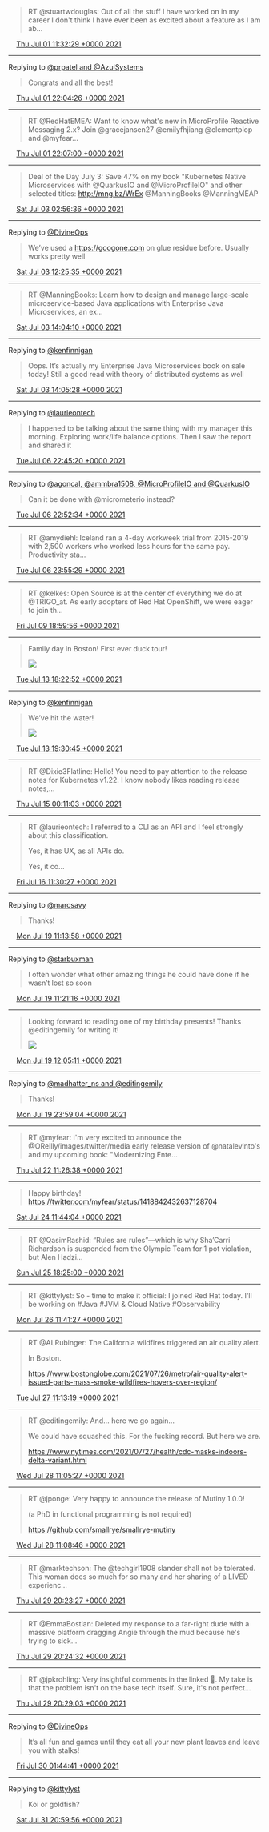 > RT @stuartwdouglas: Out of all the stuff I have worked on in my career I don't think I have ever been as excited about a feature as I am ab…

<img src="/images/twitter/media/tweet.ico" width="12" /> [Thu Jul 01 11:32:29 +0000 2021](https://twitter.com/kenfinnigan/status/1410561947662176259)

----

Replying to [@prpatel and @AzulSystems](https://twitter.com/prpatel/status/1410688244128399364)

> Congrats and all the best!

<img src="/images/twitter/media/tweet.ico" width="12" /> [Thu Jul 01 22:04:26 +0000 2021](https://twitter.com/kenfinnigan/status/1410720983183413253)

----

> RT @RedHatEMEA: Want to know what's new in MicroProfile Reactive Messaging 2.x? Join @gracejansen27 @emilyfhjiang @clementplop and @myfear…

<img src="/images/twitter/media/tweet.ico" width="12" /> [Thu Jul 01 22:07:00 +0000 2021](https://twitter.com/kenfinnigan/status/1410721628254658561)

----

> Deal of the Day July 3: Save 47% on my book "Kubernetes Native Microservices with @QuarkusIO and @MicroProfileIO" and other selected titles: http://mng.bz/WrEx @ManningBooks @ManningMEAP

<img src="/images/twitter/media/tweet.ico" width="12" /> [Sat Jul 03 02:56:36 +0000 2021](https://twitter.com/kenfinnigan/status/1411156893263929349)

----

Replying to [@DivineOps](https://twitter.com/DivineOps/status/1411065617449426946)

> We’ve used a https://googone.com on glue residue before. Usually works pretty well

<img src="/images/twitter/media/tweet.ico" width="12" /> [Sat Jul 03 12:25:35 +0000 2021](https://twitter.com/kenfinnigan/status/1411300085338624005)

----

> RT @ManningBooks: Learn how to design and manage large-scale microservice-based Java applications with Enterprise Java Microservices, an ex…

<img src="/images/twitter/media/tweet.ico" width="12" /> [Sat Jul 03 14:04:10 +0000 2021](https://twitter.com/kenfinnigan/status/1411324892214091777)

----

Replying to [@kenfinnigan](https://twitter.com/kenfinnigan/status/1411156893263929349)

> Oops. It’s actually my Enterprise Java Microservices book on sale today! Still a good read with theory of distributed systems as well

<img src="/images/twitter/media/tweet.ico" width="12" /> [Sat Jul 03 14:05:28 +0000 2021](https://twitter.com/kenfinnigan/status/1411325220116385798)

----

Replying to [@laurieontech](https://twitter.com/laurieontech/status/1412453122354597901)

> I happened to be talking about the same thing with my manager this morning. Exploring work/life balance options. Then I saw the report and shared it

<img src="/images/twitter/media/tweet.ico" width="12" /> [Tue Jul 06 22:45:20 +0000 2021](https://twitter.com/kenfinnigan/status/1412543214234615813)

----

Replying to [@agoncal, @ammbra1508, @MicroProfileIO and @QuarkusIO](https://twitter.com/agoncal/status/1412442343978962951)

> Can it be done with @micrometerio instead?

<img src="/images/twitter/media/tweet.ico" width="12" /> [Tue Jul 06 22:52:34 +0000 2021](https://twitter.com/kenfinnigan/status/1412545035481104385)

----

> RT @amydiehl: Iceland ran a 4-day workweek trial from 2015-2019 with 2,500 workers who worked less hours for the same pay. Productivity sta…

<img src="/images/twitter/media/tweet.ico" width="12" /> [Tue Jul 06 23:55:29 +0000 2021](https://twitter.com/kenfinnigan/status/1412560869096136707)

----

> RT @kelkes: Open Source is at the center of everything we do at @TRIGO_at. As early adopters of Red Hat OpenShift, we were eager to join th…

<img src="/images/twitter/media/tweet.ico" width="12" /> [Fri Jul 09 18:59:56 +0000 2021](https://twitter.com/kenfinnigan/status/1413573652940009479)

----

> Family day in Boston! First ever duck tour! 
> 
> ![](/images/twitter/media/1415013877205635076-E6MjncvWQAEtuY_.jpg)

<img src="/images/twitter/media/tweet.ico" width="12" /> [Tue Jul 13 18:22:52 +0000 2021](https://twitter.com/kenfinnigan/status/1415013877205635076)

----

Replying to [@kenfinnigan](https://twitter.com/kenfinnigan/status/1415013877205635076)

> We’ve hit the water! 
> 
> ![](/images/twitter/media/1415030959863390219-E6MzJ7eWEAA0e2Y.jpg)

<img src="/images/twitter/media/tweet.ico" width="12" /> [Tue Jul 13 19:30:45 +0000 2021](https://twitter.com/kenfinnigan/status/1415030959863390219)

----

> RT @Dixie3Flatline: Hello! You need to pay attention to the release notes for Kubernetes v1.22. I know nobody likes reading release notes,…

<img src="/images/twitter/media/tweet.ico" width="12" /> [Thu Jul 15 00:11:03 +0000 2021](https://twitter.com/kenfinnigan/status/1415463885650468869)

----

> RT @laurieontech: I referred to a CLI as an API and I feel strongly about this classification.
> 
> Yes, it has UX, as all APIs do.
> 
> Yes, it co…

<img src="/images/twitter/media/tweet.ico" width="12" /> [Fri Jul 16 11:30:27 +0000 2021](https://twitter.com/kenfinnigan/status/1415997252741603333)

----

Replying to [@marcsavy](https://twitter.com/marcsavy/status/1417046891234213890)

> Thanks!

<img src="/images/twitter/media/tweet.ico" width="12" /> [Mon Jul 19 11:13:58 +0000 2021](https://twitter.com/kenfinnigan/status/1417080267769106432)

----

Replying to [@starbuxman](https://twitter.com/starbuxman/status/1416911238047559682)

> I often wonder what other amazing things he could have done if he wasn’t lost so soon

<img src="/images/twitter/media/tweet.ico" width="12" /> [Mon Jul 19 11:21:16 +0000 2021](https://twitter.com/kenfinnigan/status/1417082106648334344)

----

> Looking forward to reading one of my birthday presents! Thanks @editingemily for writing it! 
> 
> ![](/images/twitter/media/1417093158278684676-E6qGty7WQAMkVop.jpg)

<img src="/images/twitter/media/tweet.ico" width="12" /> [Mon Jul 19 12:05:11 +0000 2021](https://twitter.com/kenfinnigan/status/1417093158278684676)

----

Replying to [@madhatter_ns and @editingemily](https://twitter.com/madhatter_ns/status/1417217575260393477)

> Thanks!

<img src="/images/twitter/media/tweet.ico" width="12" /> [Mon Jul 19 23:59:04 +0000 2021](https://twitter.com/kenfinnigan/status/1417272811270418438)

----

> RT @myfear: I'm very excited to announce the @OReilly/images/twitter/media  early release version of @natalevinto's and my upcoming book:
> "Modernizing Ente…

<img src="/images/twitter/media/tweet.ico" width="12" /> [Thu Jul 22 11:26:38 +0000 2021](https://twitter.com/kenfinnigan/status/1418170618822995968)

----

> Happy birthday! https://twitter.com/myfear/status/1418842432637128704

<img src="/images/twitter/media/tweet.ico" width="12" /> [Sat Jul 24 11:44:04 +0000 2021](https://twitter.com/kenfinnigan/status/1418899781913567242)

----

> RT @QasimRashid: “Rules are rules”—which is why Sha’Carri Richardson is suspended from the Olympic Team for 1 pot violation, but Alen Hadzi…

<img src="/images/twitter/media/tweet.ico" width="12" /> [Sun Jul 25 18:25:00 +0000 2021](https://twitter.com/kenfinnigan/status/1419363066232311810)

----

> RT @kittylyst: So - time to make it official: I joined Red Hat today. I'll be working on #Java #JVM &amp; Cloud Native #Observability

<img src="/images/twitter/media/tweet.ico" width="12" /> [Mon Jul 26 11:41:27 +0000 2021](https://twitter.com/kenfinnigan/status/1419623899822759936)

----

> RT @ALRubinger: The California wildfires triggered an air quality alert.
> 
> In Boston.
> 
> https://www.bostonglobe.com/2021/07/26/metro/air-quality-alert-issued-parts-mass-smoke-wildfires-hovers-over-region/

<img src="/images/twitter/media/tweet.ico" width="12" /> [Tue Jul 27 11:13:19 +0000 2021](https://twitter.com/kenfinnigan/status/1419979205606088711)

----

> RT @editingemily: And… here we go again…
> 
> We could have squashed this. For the fucking record. But here we are. 
> 
> https://www.nytimes.com/2021/07/27/health/cdc-masks-indoors-delta-variant.html

<img src="/images/twitter/media/tweet.ico" width="12" /> [Wed Jul 28 11:05:27 +0000 2021](https://twitter.com/kenfinnigan/status/1420339614938804225)

----

> RT @jponge: Very happy to announce the release of Mutiny 1.0.0!
> 
> (a PhD in functional programming is not required)
> 
> https://github.com/smallrye/smallrye-mutiny

<img src="/images/twitter/media/tweet.ico" width="12" /> [Wed Jul 28 11:08:46 +0000 2021](https://twitter.com/kenfinnigan/status/1420340448539910145)

----

> RT @marktechson: The @techgirl1908 slander shall not be tolerated. This woman does so much for so many and her sharing of a LIVED experienc…

<img src="/images/twitter/media/tweet.ico" width="12" /> [Thu Jul 29 20:23:27 +0000 2021](https://twitter.com/kenfinnigan/status/1420842429993951235)

----

> RT @EmmaBostian: Deleted my response to a far-right dude with a massive platform dragging Angie through the mud because he's trying to sick…

<img src="/images/twitter/media/tweet.ico" width="12" /> [Thu Jul 29 20:24:32 +0000 2021](https://twitter.com/kenfinnigan/status/1420842699930877954)

----

> RT @jpkrohling: Very insightful comments in the linked 🧵. My take is that the problem isn't on the base tech itself. Sure, it's not perfect…

<img src="/images/twitter/media/tweet.ico" width="12" /> [Thu Jul 29 20:29:03 +0000 2021](https://twitter.com/kenfinnigan/status/1420843836788645900)

----

Replying to [@DivineOps](https://twitter.com/DivineOps/status/1420917518034690048)

> It’s all fun and games until they eat all your new plant leaves and leave you with stalks!

<img src="/images/twitter/media/tweet.ico" width="12" /> [Fri Jul 30 01:44:41 +0000 2021](https://twitter.com/kenfinnigan/status/1420923269159530497)

----

Replying to [@kittylyst](https://twitter.com/kittylyst/status/1421461928610762752)

> Koi or goldfish?

<img src="/images/twitter/media/tweet.ico" width="12" /> [Sat Jul 31 20:59:56 +0000 2021](https://twitter.com/kenfinnigan/status/1421576386830077952)